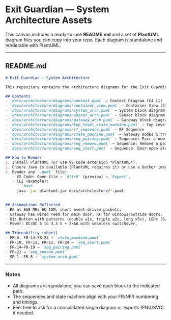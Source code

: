 # Exit Guardian — System Architecture Assets

This canvas includes a ready-to-use **README.md** and a set of **PlantUML** diagram files you can copy into your repo. Each diagram is standalone and renderable with PlantUML.

---

## README.md

````markdown
# Exit Guardian — System Architecture

This repository contains the architecture diagrams for the Exit Guardian system, derived directly from the requirements document.

## Contents
- `docs/architecture/diagrams/context.puml` — Context Diagram (C4 L1)
- `docs/architecture/diagrams/container_view.puml` — Container View (C4 L2)
- `docs/architecture/diagrams/system_arch.puml` — System block diagram
- `docs/architecture/diagrams/sensor_arch.puml` — Sensor block diagram
- `docs/architecture/diagrams/gateway_arch.puml` — Gateway block diagram
- `docs/architecture/diagrams/top_level_state_machine.puml` — Top Level State Machine
- `docs/architecture/diagrams/rf_sequence.puml` — RF Sequence
- `docs/architecture/diagrams/state_machine.puml` — Gateway modes & transitions
- `docs/architecture/diagrams/seq_pairing.puml` — Sequence: Pair a new sensor
- `docs/architecture/diagrams/seq_remove.puml` — Sequence: Remove a paired sensor
- `docs/architecture/diagrams/seq_alert.puml` — Sequence: Door-open alert evaluation

## How to Render
1. Install PlantUML (or use VS Code extension *PlantUML*).
2. Ensure Java is available (PlantUML requires it) or use a Docker image.
3. Render any `.puml` file:
   - VS Code: Open file → `Alt+D` (preview) → `Export`.
   - CLI (example):
     ```bash
     java -jar plantuml.jar docs/architecture/*.puml
     ```

## Assumptions Reflected
- RF at 868 MHz EU ISM, short event-driven packets.
- Gateway has wired reed for main door, RF for windows/outside doors.
- UI: Button with patterns (double ≤1s, triple ≤2s, long >5s), LEDs (G/Y/R), and buzzer.
- Power: DC/DC 5 to 3.3 V + 2×AA with seamless switchover.

## Traceability (short)
- FR-5, FR-14–FR-23 → `state_machine.puml`
- FR-10, FR-11, FR-12, FR-24 → `seq_alert.puml`
- FR-14–FR-19 → `seq_pairing.puml`
- FR-21 → `seq_remove.puml`
- SR-1..SR-8 → `system_arch.puml`

````

---

### Notes

* All diagrams are standalone; you can save each block to the indicated path.
* The sequences and state machine align with your FR/NFR numbering and timings.
* Feel free to ask for a consolidated single diagram or exports (PNG/SVG) if needed.

